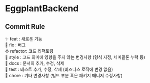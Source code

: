 # EggplantBackend<br>

<h2>Commit Rule</h2>
✨ feat    : 새로운 기능<br>
🐛 fix     : 버그<br>
♻️ refactor: 코드 리팩토링<br>
💅 style   : 코드 의미에 영향을 주지 않는 변경사항 (형식 지정, 세미콜론 누락 등)<br>
📝 docs    : 문서의 추가, 수정, 삭제<br>
🧪 test    : 테스트 추가, 수정, 삭제 (비즈니스 로직에 변경 없음)<br>
🧹 chore   : 기타 변경사항 (빌드 부분 혹은 패키지 매니저 수정사항)<br>
